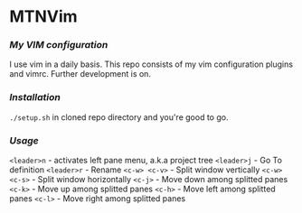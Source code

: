 # MTNVim
### ***My VIM configuration***
I use vim in a daily basis. This repo consists of my vim configuration plugins and vimrc. Further development is on.

### ***Installation***

`./setup.sh` in cloned repo directory and you're good to go.

### ***Usage***
`<leader>n` - activates left pane menu, a.k.a project tree
`<leader>j` - Go To definition
`<leader>r` - Rename
`<c-w> <c-v>` - Split window vertically
`<c-w> <c-s>` - Split window horizontally
`<c-j>` - Move down among splitted panes
`<c-k>` - Move up among splitted panes
`<c-h>` - Move left among splitted panes
`<c-l>` - Move right among splitted panes



